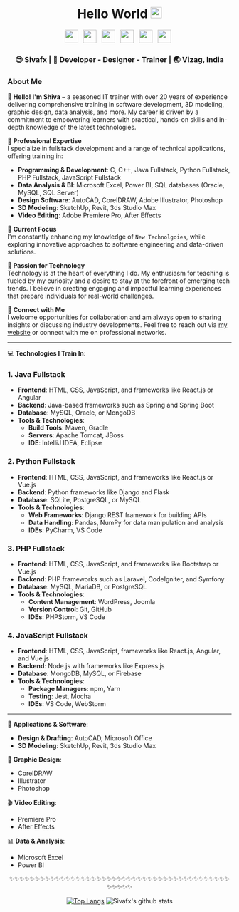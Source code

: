 <div align="center">
  <h1> Hello World <img src="https://media.giphy.com/media/hvRJCLFzcasrR4ia7z/giphy.gif" width="25px"></h1>
</div>

<p align='center'> 
<a href="https://www.linkedin.com/in/sivfx/"><img height="30" src="https://raw.githubusercontent.com/trinwin/trinwin/master/icons/linkedin.png?raw=true"></a>&nbsp;&nbsp;
<a href="https://medium.com/@sivafx"><img height="30" src="https://raw.githubusercontent.com/trinwin/trinwin/master/icons/medium.png?raw=true"></a>&nbsp;&nbsp;
<a href="https://twitter.com/sivafx"><img height="30" src="https://raw.githubusercontent.com/trinwin/trinwin/master/icons/twitter.png?raw=true"></a>&nbsp;&nbsp;
<a href="https://dev.to/sivafx"><img height="30" src="https://raw.githubusercontent.com/trinwin/trinwin/master/icons/devto.png?raw=true"></a>&nbsp;&nbsp;
<a href="https://instagram.com/sivafx"><img height="30" src="https://raw.githubusercontent.com/trinwin/trinwin/master/icons/instagram.png?raw=true"></a>&nbsp;&nbsp;
<a href="https://unsplash.com/@sivafx"><img height="30" src="https://raw.githubusercontent.com/trinwin/trinwin/master/icons/unsplash.png?raw=true"></a>&nbsp;&nbsp;

<div align="center">
  <h3> 😎 Sivafx | 🕺 Developer - Designer - Trainer | 🌏 Vizag, India </h3> 
</div>

### About Me 

👋 **Hello! I'm Shiva** – a seasoned IT trainer with over 20 years of experience delivering comprehensive training in software development, 3D modeling, graphic design, data analysis, and more. My career is driven by a commitment to empowering learners with practical, hands-on skills and in-depth knowledge of the latest technologies.

🌟 **Professional Expertise**  
I specialize in fullstack development and a range of technical applications, offering training in:
- **Programming & Development**: C, C++, Java Fullstack, Python Fullstack, PHP Fullstack, JavaScript Fullstack
- **Data Analysis & BI**: Microsoft Excel, Power BI, SQL databases (Oracle, MySQL, SQL Server)
- **Design Software**: AutoCAD, CorelDRAW, Adobe Illustrator, Photoshop
- **3D Modeling**: SketchUp, Revit, 3ds Studio Max
- **Video Editing**: Adobe Premiere Pro, After Effects

🚀 **Current Focus**  
I'm constantly enhancing my knowledge of `New Technolgoies`, while exploring innovative approaches to software engineering and data-driven solutions.

🌱 **Passion for Technology**  
Technology is at the heart of everything I do. My enthusiasm for teaching is fueled by my curiosity and a desire to stay at the forefront of emerging tech trends. I believe in creating engaging and impactful learning experiences that prepare individuals for real-world challenges.

💬 **Connect with Me**  
I welcome opportunities for collaboration and am always open to sharing insights or discussing industry developments. Feel free to reach out via [my website](sivafx@gmail.com) or connect with me on professional networks.


---

💻 **Technologies I Train In:**

### 1. **Java Fullstack**
- **Frontend**: HTML, CSS, JavaScript, and frameworks like React.js or Angular
- **Backend**: Java-based frameworks such as Spring and Spring Boot
- **Database**: MySQL, Oracle, or MongoDB
- **Tools & Technologies**: 
  - **Build Tools**: Maven, Gradle
  - **Servers**: Apache Tomcat, JBoss
  - **IDE**: IntelliJ IDEA, Eclipse

### 2. **Python Fullstack**
- **Frontend**: HTML, CSS, JavaScript, and frameworks like React.js or Vue.js
- **Backend**: Python frameworks like Django and Flask
- **Database**: SQLite, PostgreSQL, or MySQL
- **Tools & Technologies**:
  - **Web Frameworks**: Django REST framework for building APIs
  - **Data Handling**: Pandas, NumPy for data manipulation and analysis
  - **IDEs**: PyCharm, VS Code

### 3. **PHP Fullstack**
- **Frontend**: HTML, CSS, JavaScript, and frameworks like Bootstrap or Vue.js
- **Backend**: PHP frameworks such as Laravel, CodeIgniter, and Symfony
- **Database**: MySQL, MariaDB, or PostgreSQL
- **Tools & Technologies**:
  - **Content Management**: WordPress, Joomla
  - **Version Control**: Git, GitHub
  - **IDEs**: PHPStorm, VS Code

### 4. **JavaScript Fullstack**
- **Frontend**: HTML, CSS, JavaScript, frameworks like React.js, Angular, and Vue.js
- **Backend**: Node.js with frameworks like Express.js
- **Database**: MongoDB, MySQL, or Firebase
- **Tools & Technologies**:
  - **Package Managers**: npm, Yarn
  - **Testing**: Jest, Mocha
  - **IDEs**: VS Code, WebStorm

---

📐 **Applications & Software**:
- **Design & Drafting**: AutoCAD, Microsoft Office
- **3D Modeling**: SketchUp, Revit, 3ds Studio Max

🎨 **Graphic Design**:
- CorelDRAW
- Illustrator
- Photoshop

🎬 **Video Editing**:
- Premiere Pro
- After Effects

📊 **Data & Analysis**:
- Microsoft Excel
- Power BI

<div align="center">
✨✨✨✨✨✨✨✨✨✨✨✨✨✨✨✨✨✨✨✨✨✨✨✨✨✨✨✨✨✨✨✨✨✨✨✨✨✨✨✨✨✨✨✨✨✨✨✨

[![Top Langs](https://github-readme-stats.vercel.app/api/top-langs/?username=sivafx&layout=compact)](https://github.com/anuraghazra/github-readme-stats)
![Sivafx's github stats](https://github-readme-stats.vercel.app/api/?username=sivafx&show_icons=true&title_color=1F75C8&icon_color=2AA410&text_color=043667&bg_color=ffffff)
</div>
<!--
**sivafx/sivafx** is a ✨ _special_ ✨ repository because its `README.md` (this file) appears on your GitHub profile.
-->
